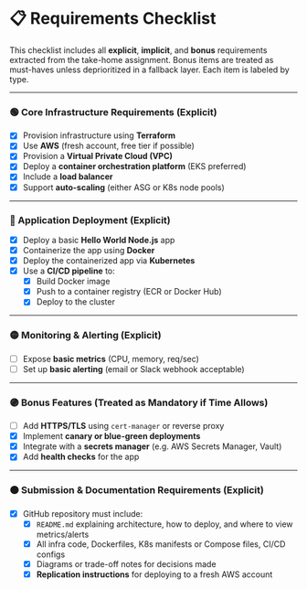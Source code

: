 # 📋 Requirements Checklist

This checklist includes all **explicit**, **implicit**, and **bonus** requirements extracted from the take-home assignment. Bonus items are treated as must-haves unless deprioritized in a fallback layer. Each item is labeled by type.

---

### 🟢 Core Infrastructure Requirements (Explicit)

- [x] Provision infrastructure using **Terraform**
- [x] Use **AWS** (fresh account, free tier if possible)
- [x] Provision a **Virtual Private Cloud (VPC)**
- [x] Deploy a **container orchestration platform** (EKS preferred)
- [x] Include a **load balancer**
- [x] Support **auto-scaling** (either ASG or K8s node pools)

---

### 🔵 Application Deployment (Explicit)

- [x] Deploy a basic **Hello World Node.js** app
- [x] Containerize the app using **Docker**
- [x] Deploy the containerized app via **Kubernetes**
- [x] Use a **CI/CD pipeline** to:
  - [x] Build Docker image
  - [x] Push to a container registry (ECR or Docker Hub)
  - [x] Deploy to the cluster

---

### 🟡 Monitoring & Alerting (Explicit)

- [ ] Expose **basic metrics** (CPU, memory, req/sec)
- [ ] Set up **basic alerting** (email or Slack webhook acceptable)

---

### 🟣 Bonus Features (Treated as Mandatory if Time Allows)

- [ ] Add **HTTPS/TLS** using `cert-manager` or reverse proxy
- [x] Implement **canary or blue-green deployments**
- [x] Integrate with a **secrets manager** (e.g. AWS Secrets Manager, Vault)
- [x] Add **health checks** for the app

---

### 🟠 Submission & Documentation Requirements (Explicit)

- [x] GitHub repository must include:
  - [x] `README.md` explaining architecture, how to deploy, and where to view metrics/alerts
  - [x] All infra code, Dockerfiles, K8s manifests or Compose files, CI/CD configs
  - [x] Diagrams or trade-off notes for decisions made
  - [x] **Replication instructions** for deploying to a fresh AWS account
